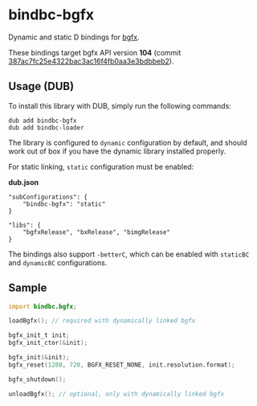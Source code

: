 # bindbc-bgfx
Dynamic and static D bindings for [bgfx](https://github.com/bkaradzic/bgfx).

These bindings target bgfx API version **104** (commit [387ac7fc25e4322bac3ac16f4fb0aa3e3bdbbeb2](https://github.com/bkaradzic/bgfx/tree/387ac7fc25e4322bac3ac16f4fb0aa3e3bdbbeb2)).

## Usage (DUB)
To install this library with DUB, simply run the following commands:
```
dub add bindbc-bgfx
dub add bindbc-loader
```

The library is configured to `dynamic` configuration by default, and should work out of box if you have the dynamic library installed properly.

For static linking, `static` configuration must be enabled:

__dub.json__
```
"subConfigurations": {
	"bindbc-bgfx": "static"
}

"libs": {
	"bgfxRelease", "bxRelease", "bimgRelease"
}
```

The bindings also support `-betterC`, which can be enabled with `staticBC` and `dynamicBC` configurations.

## Sample

```d
import bindbc.bgfx;

loadBgfx(); // required with dynamically linked bgfx

bgfx_init_t init;
bgfx_init_ctor(&init);

bgfx_init(&init);
bgfx_reset(1280, 720, BGFX_RESET_NONE, init.resolution.format);

bgfx_shutdown();

unloadBgfx(); // optional, only with dynamically linked bgfx
```